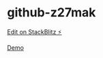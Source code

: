 # github-z27mak

[Edit on StackBlitz ⚡️](https://stackblitz.com/edit/github-z27mak)

[Demo](https://github-z27mak--3000.local.webcontainer.io/)
